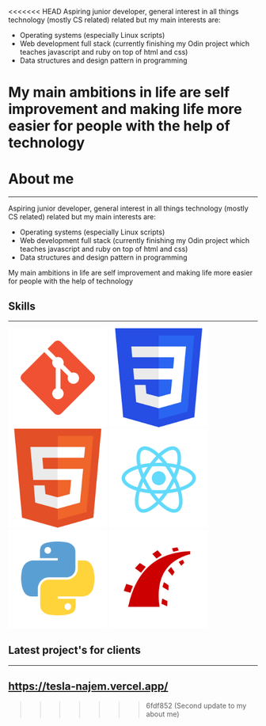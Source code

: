 <<<<<<< HEAD
Aspiring junior developer, general interest in all things technology (mostly CS related) related but my main interests are:

  - Operating systems (especially Linux scripts)
  - Web development full stack (currently finishing my Odin project which teaches javascript and ruby on top of html and css)
  - Data structures and design pattern in programming


My main ambitions in life are self improvement and making life more easier for people with the help of technology
=======
# About me
---

Aspiring junior developer, general interest in all things technology (mostly CS related) related but my main interests are:

  * Operating systems (especially Linux scripts)
  * Web development full stack (currently finishing my Odin project which teaches javascript and ruby on top of html and css)
  * Data structures and design pattern in programming


My main ambitions in life are self improvement and making life more easier for people with the help of technology

## Skills
---
<img src="SVG/git.svg" alt="drawing" width="200"/>
<img src="SVG/css.svg" alt="drawing" width="200"/>
<img src="SVG/markup.svg" alt="drawing" width="200"/>
<img src="SVG/react_js.svg" alt="drawing" width="200"/>
<img src="SVG/python.svg" alt="drawing" width="200"/>
<img src="SVG/ruby_on_rails.svg" alt="drawing" width="200"/>

## Latest project's for clients
---
## https://tesla-najem.vercel.app/
>>>>>>> 6fdf852 (Second update to my about me)
